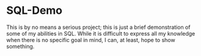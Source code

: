 # SQL-Demo
This is by no means a serious project; this is just a brief demonstration of some of my abilities in SQL. While it is difficult to express all my knowledge when there is no specific goal in mind, I can, at least, hope to show something. 
